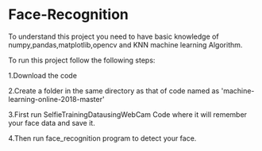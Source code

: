 # Face-Recognition
To understand this project you need to have basic knowledge of numpy,pandas,matplotlib,opencv and KNN machine learning Algorithm.


To run this project follow the following steps:


1.Download the code


2.Create a folder in the same directory as that of code named as 'machine-learning-online-2018-master'


3.First run SelfieTrainingDatausingWebCam Code where it will remember your face data and save it.


4.Then run face_recognition program to detect your face.

